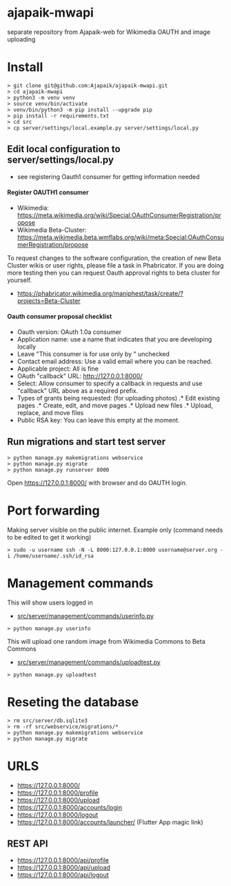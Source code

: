 # ajapaik-mwapi
separate repository from Ajapaik-web for Wikimedia OAUTH and image uploading 

# Install
```
> git clone git@github.com:Ajapaik/ajapaik-mwapi.git
> cd ajapaik-mwapi
> python3 -m venv venv
> source venv/bin/activate
> venv/bin/python3 -m pip install --upgrade pip
> pip install -r requirements.txt
> cd src
> cp server/settings/local.example.py server/settings/local.py
```
## Edit local configuration to server/settings/local.py 
* see registering Oauth1 consumer for getting information needed

#### Register OAUTH1 consumer 
* Wikimedia: https://meta.wikimedia.org/wiki/Special:OAuthConsumerRegistration/propose 
* Wikimedia Beta-Cluster: https://meta.wikimedia.beta.wmflabs.org/wiki/meta:Special:OAuthConsumerRegistration/propose

To request changes to the software configuration, the creation of new Beta Cluster wikis or user rights, please file a task in Phabricator.
If you are doing more testing then you can request Oauth approval rights to beta cluster for yourself.
* https://phabricator.wikimedia.org/maniphest/task/create/?projects=Beta-Cluster


#### Oauth consumer proposal checklist
* Oauth version: OAuth 1.0a consumer
* Application name: use a name that indicates that you are developing locally
* Leave "This consumer is for use only by <your username>" unchecked
* Contact email address: Use a valid email where you can be reached.
* Applicable project: All is fine
* OAuth "callback" URL: http://127.0.0.1:8000/
* Select: Allow consumer to specify a callback in requests and use "callback" URL above as a required prefix.
* Types of grants being requested: (for uploading photos)
.* Edit existing pages
.* Create, edit, and move pages
.* Upload new files
.* Upload, replace, and move files
* Public RSA key: You can leave this empty at the moment.


## Run migrations and start test server
```
> python manage.py makemigrations webservice
> python manage.py migrate
> python manage.py runserver 8000
```

Open https://127.0.0.1:8000/ with browser and do OAUTH login.

# Port forwarding
Making server visible on the public internet. Example only (command needs to be edited to get it working)

```
> sudo -u username ssh -N -L 8000:127.0.0.1:8000 username@server.org -i /home/username/.ssh/id_rsa
```


# Management commands

This will show users logged in
* [src/server/management/commands/userinfo.py](https://github.com/Ajapaik/ajapaik-mwapi/blob/main/src/server/management/commands/userinfo.py)
```
> python manage.py userinfo 
```
This will upload one random image from Wikimedia Commons to Beta Commons
* [src/server/management/commands/uploadtest.py](https://github.com/Ajapaik/ajapaik-mwapi/blob/main/src/server/management/commands/uploadtest.py)
```
> python manage.py uploadtest  
```


# Reseting the database
```
> rm src/server/db.sqlite3
> rm -rf src/webservice/migrations/*
> python manage.py makemigrations webservice
> python manage.py migrate
```
  
# URLS
* https://127.0.0.1:8000/
* https://127.0.0.1:8000/profile
* https://127.0.0.1:8000/upload
* https://127.0.0.1:8000/accounts/login
* https://127.0.0.1:8000/logout
* https://127.0.0.1:8000/accounts/launcher/ (Flutter App magic link)

## REST API
* https://127.0.0.1:8000/api/profile
* https://127.0.0.1:8000/api/upload
* https://127.0.0.1:8000/api/logout

